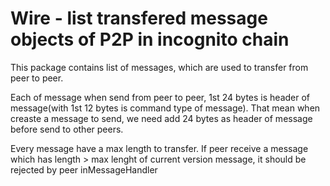 # Wire  - list transfered message objects of P2P in incognito chain
This package contains list of messages, which are used to transfer from peer to peer.

Each of message when send from peer to peer, 1st 24 bytes is header of message(with 1st 12 bytes is command type of message). That mean when creaste a message to send, we need add 24 bytes as header of message before send to other peers.

Every message have a max length to transfer. If peer receive a message which has length > max lenght of current version message, it should be rejected by peer inMessageHandler